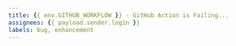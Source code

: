 ```yaml
---
title: {{ env.GITHUB_WORKFLOW }} - GitHub Action is Failing...
assignees: {{ payload.sender.login }}
labels: bug, enhancement
---
```

